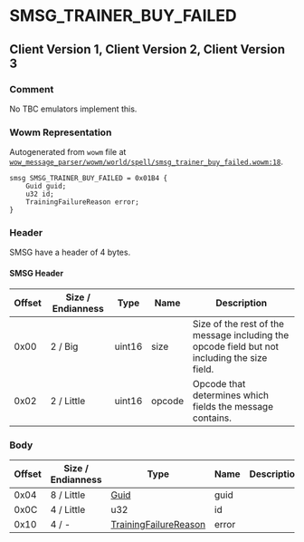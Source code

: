 # SMSG_TRAINER_BUY_FAILED

## Client Version 1, Client Version 2, Client Version 3

### Comment

No TBC emulators implement this.

### Wowm Representation

Autogenerated from `wowm` file at [`wow_message_parser/wowm/world/spell/smsg_trainer_buy_failed.wowm:18`](https://github.com/gtker/wow_messages/tree/main/wow_message_parser/wowm/world/spell/smsg_trainer_buy_failed.wowm#L18).
```rust,ignore
smsg SMSG_TRAINER_BUY_FAILED = 0x01B4 {
    Guid guid;
    u32 id;
    TrainingFailureReason error;
}
```
### Header

SMSG have a header of 4 bytes.

#### SMSG Header

| Offset | Size / Endianness | Type   | Name   | Description |
| ------ | ----------------- | ------ | ------ | ----------- |
| 0x00   | 2 / Big           | uint16 | size   | Size of the rest of the message including the opcode field but not including the size field.|
| 0x02   | 2 / Little        | uint16 | opcode | Opcode that determines which fields the message contains.|

### Body

| Offset | Size / Endianness | Type | Name | Description | Comment |
| ------ | ----------------- | ---- | ---- | ----------- | ------- |
| 0x04 | 8 / Little | [Guid](../spec/packed-guid.md) | guid |  |  |
| 0x0C | 4 / Little | u32 | id |  |  |
| 0x10 | 4 / - | [TrainingFailureReason](trainingfailurereason.md) | error |  |  |

